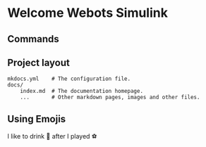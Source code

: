 # Welcome Webots Simulink 


## Commands


## Project layout

    mkdocs.yml    # The configuration file.
    docs/
        index.md  # The documentation homepage.
        ...       # Other markdown pages, images and other files.

## Using Emojis

I like to drink :beers: after I played :soccer: